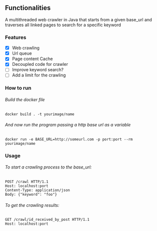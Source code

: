 ## Functionalities
A multithreaded web crawler in Java that starts from a given base_url and traverses all linked pages to search for a specific keyword


### Features

- [x] Web crawling
- [x] Url queue
- [x] Page content Cache
- [x] Decoupled code for crawler
- [ ] Improve keyword search?
- [ ] Add a limit for the crawling

### How to run
###### Build the docker file
```
docker build . -t yourimage/name
```
###### And now run the program passing a http base url as a variable
```
docker run -e BASE_URL=http://someurl.com -p port:port --rm yourimage/name
```

### Usage
###### To start a crawling process to the base_url:
```
POST /crawl HTTP/1.1
Host: localhost:port
Content-Type: application/json
Body: {"keyword": "foo"}
```

###### To get the crawling results:
```
GET /crawl/id_received_by_post HTTP/1.1
Host: localhost:port
```
